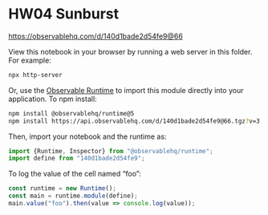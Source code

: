 # HW04 Sunburst

https://observablehq.com/d/140d1bade2d54fe9@66

View this notebook in your browser by running a web server in this folder. For
example:

~~~sh
npx http-server
~~~

Or, use the [Observable Runtime](https://github.com/observablehq/runtime) to
import this module directly into your application. To npm install:

~~~sh
npm install @observablehq/runtime@5
npm install https://api.observablehq.com/d/140d1bade2d54fe9@66.tgz?v=3
~~~

Then, import your notebook and the runtime as:

~~~js
import {Runtime, Inspector} from "@observablehq/runtime";
import define from "140d1bade2d54fe9";
~~~

To log the value of the cell named “foo”:

~~~js
const runtime = new Runtime();
const main = runtime.module(define);
main.value("foo").then(value => console.log(value));
~~~
